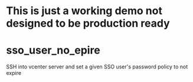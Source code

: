 # This is just a working demo not designed to be production ready

# sso_user_no_epire
SSH into vcenter server and set a given SSO user's password policy to not expire


